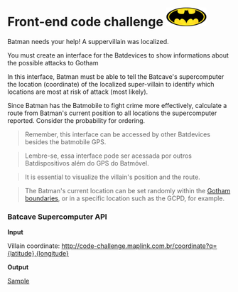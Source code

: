# Front-end code challenge ![alt Batlogo](public/images/batlogo-small.png)

Batman needs your help! A suppervillain was localized.

You must create an interface for the Batdevices to show informations about the possible attacks to Gotham

In this interface, Batman must be able to tell the Batcave's supercomputer the location (coordinate) of the localized super-villain to identify which locations are most at risk of attack (most likely).

Since Batman has the Batmobile to fight crime more effectively, calculate a route from Batman's current position to all locations the supercomputer reported. Consider the probability for ordering.


> Remember, this interface can be accessed by other Batdevices besides the batmobile GPS.

> Lembre-se, essa interface pode ser acessada por outros Batdispositivos além do GPS do Batmóvel.

> It is essential to visualize the villain's position and the route.

> The Batman's current location can be set randomly within the [Gotham boundaries](https://gist.githubusercontent.com/pitteri/d56780d610cb8e0a43bfa94fc54b71cd/raw/dcdd965c84cd05d856ae32646be69868d4a80afa/gotham_bbox.json), or in a specific location such as the GCPD, for example.



### Batcave Supercomputer API

**Input**

Villain coordinate: http://code-challenge.maplink.com.br/coordinate?q={latitude},{longitude}

**Output**

[Sample](https://gist.githubusercontent.com/pitteri/578a6801d6f504eda6f6ce84cad59f89/raw)  
